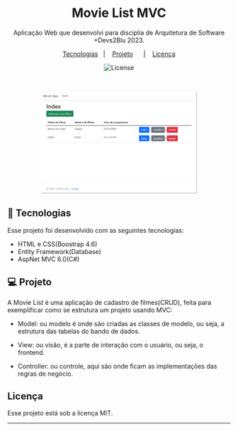 <h1 align="center"> Movie List MVC </h1>

<p align="center">
Aplicação Web que desenvolvi para disciplia de Arquitetura de Software +Devs2Blu 2023.
</p>

<p align="center">
  <a href="#-tecnologias">Tecnologias</a>&nbsp;&nbsp;&nbsp;|&nbsp;&nbsp;&nbsp;
  <a href="#-projeto">Projeto</a>&nbsp;&nbsp;&nbsp;&nbsp;&nbsp;&nbsp;|&nbsp;&nbsp;&nbsp;
  <a href="#memo-licença">Licença</a>
</p>

<p align="center">
  <img alt="License" src="https://img.shields.io/static/v1?label=license&message=MIT&color=49AA26&labelColor=000000">
</p>

<br>

<p align="center">
   <img alt="movie-list-mvc" src="https://github.com/NeoJhonn/movieList-MVC/blob/main/.github/screenShot.png"
  width="70%">
</p>

## 🚀 Tecnologias

Esse projeto foi desenvolvido com as seguintes tecnologias:

- HTML e CSS(Boostrap 4.6)
- Entity Framework(Database)
- AspNet MVC 6.0(C#)

## 💻 Projeto

A Movie List é uma aplicação de cadastro de filmes(CRUD), feita para exemplificar como se estrutura um projeto usando MVC:

- Model: ou modelo é onde são criadas as classes de modelo, ou seja, a estrutura das tabelas do bando de dados.

- View: ou visão, é a parte de interação com o usuário, ou seja, o frontend.

- Controller: ou controle, aqui são onde ficam as implementações das regras de negócio.


##  Licença

Esse projeto está sob a licença MIT.

---


